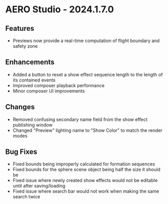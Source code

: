 # AERO Studio - 2024.1.7.0

## Features

- Previews now provide a real-time computation of flight boundary and safety zone

## Enhancements

- Added a button to reset a show effect sequence length to the length of its contained events
- Improved composer playback performance
- Minor composer UI improvements

## Changes

- Removed confusing secondary name field from the show effect publishing window
- Changed "Preview" lighting name to "Show Color" to match the render modes

## Bug Fixes

- Fixed bounds being improperly calculated for formation sequences
- Fixed bounds for the sphere scene object being half the size it should be
- Fixed issue where newly created show effects would not be editable until after saving/loading
- Fixed issue where search bar would not work when making the same search twice
